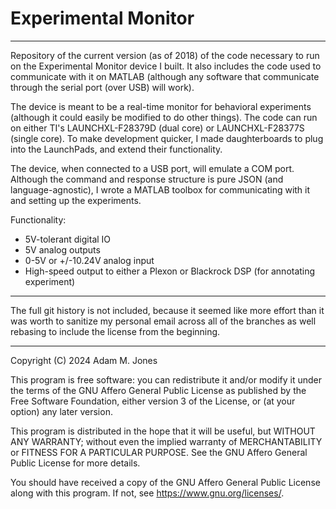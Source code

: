 # Experimental Monitor

---

Repository of the current version (as of 2018) of the code necessary to run on the Experimental Monitor device I built. It also includes the code used to communicate with it on MATLAB (although any software that communicate through the serial port (over USB) will work).

The device is meant to be a real-time monitor for behavioral experiments (although it could easily be modified to do other things). The code can run on either TI's LAUNCHXL-F28379D (dual core) or LAUNCHXL-F28377S (single core). To make development quicker, I made daughterboards to plug into the LaunchPads, and extend their functionality. 

The device, when connected to a USB port, will emulate a COM port. Although the command and response structure is pure JSON (and language-agnostic), I wrote a MATLAB toolbox for communicating with it and setting up the experiments.

Functionality:

- 5V-tolerant digital IO
- 5V analog outputs
- 0-5V or +/-10.24V analog input
- High-speed output to either a Plexon or Blackrock DSP (for annotating experiment)


---

The full git history is not included, because it seemed like more effort than it was worth to sanitize my personal email across all of the branches as well rebasing to include the license from the beginning.

---

Copyright (C) 2024  Adam M. Jones

This program is free software: you can redistribute it and/or modify
it under the terms of the GNU Affero General Public License as published
by the Free Software Foundation, either version 3 of the License, or
(at your option) any later version.

This program is distributed in the hope that it will be useful,
but WITHOUT ANY WARRANTY; without even the implied warranty of
MERCHANTABILITY or FITNESS FOR A PARTICULAR PURPOSE.  See the
GNU Affero General Public License for more details.

You should have received a copy of the GNU Affero General Public License
along with this program.  If not, see <https://www.gnu.org/licenses/>.
